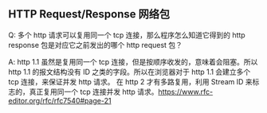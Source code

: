 ## HTTP Request/Response 网络包

Q: 多个 http 请求可以复用同一个 tcp 连接，那么程序怎么知道它得到的 http response 包是对应它之前发出的哪个 http request 包？

A: http 1.1 虽然是复用同一个 tcp 连接，但是按顺序收发的，意味着会阻塞。所以 http 1.1 的报文结构没有 ID 之类的字段。所以在浏览器对于 http 1.1 会建立多个 tcp 连接，来保证并发 http 请求。
在 http 2 才有多路复用，利用 Stream ID 来标志的，真正复用同一个 tcp 连接并发 http 请求。https://www.rfc-editor.org/rfc/rfc7540#page-21
